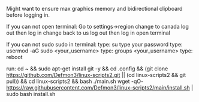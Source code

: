 
Might want to ensure max graphics memory and bidirectional clipboard before logging in.


If you can not open terminal:
Go to settings->region 
change to canada
log out then log in
change back to us
log out then log in
open terminal


If you can not sudo  sudo in terminal:
type: su
type your password
type: usermod -aG sudo <your_username>
type: groups <your_username>
type: reboot

run:
cd ~ && sudo apt-get install git -y && cd .config && (git clone https://github.com/Defmon3/linux-scripts2.git || (cd linux-scripts2 && git pull)) && cd linux-scripts2 && bash ./main.sh
wget -qO- https://raw.githubusercontent.com/Defmon3/linux-scripts2/main/install.sh | sudo bash install.sh